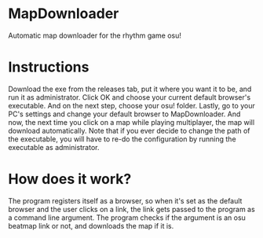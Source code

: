 # MapDownloader
 Automatic map downloader for the rhythm game osu!
# Instructions
 Download the exe from the releases tab, put it where you want it to be, and run it as administrator. Click OK and choose your current default browser's executable. And on the next step, choose your osu! folder. Lastly, go to your PC's settings and change your default browser to MapDownloader. And now, the next time you click on a map while playing multiplayer, the map will download automatically. Note that if you ever decide to change the path of the executable, you will have to re-do the configuration by running the executable as administrator.
# How does it work?
 The program registers itself as a browser, so when it's set as the default browser and the user clicks on a link, the link gets passed to the program as a command line argument. The program checks if the argument is an osu beatmap link or not, and downloads the map if it is.
